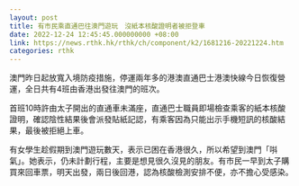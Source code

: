 ```yaml
---
layout: post
title: 有市民乘直通巴往澳門遊玩　沒紙本核酸證明者被拒登車
date: 2022-12-24 12:45:45.000000000 +08:00
link: https://news.rthk.hk/rthk/ch/component/k2/1681216-20221224.htm
categories: rthk
---
```


澳門昨日起放寬入境防疫措施，停運兩年多的港澳直通巴士港澳快線今日恢復營運，全日共有4班由香港出發往澳門的班次。

首班10時許由太子開出的直通車未滿座，直通巴士職員即場檢查乘客的紙本核酸證明，確認陰性結果後會派發貼紙記認，有乘客因為只能出示手機短訊的核酸結果，最後被拒絕上車。

有女學生趁假期到澳門遊玩數天，表示已困在香港很久，所以希望到澳門「唞氣」。她表示，仍未計劃行程，主要是想見很久沒見的朋友。有市民一早到太子購買來回車票，明天出發，兩日後回港，認為核酸檢測安排不便，亦不擔心受感染。
